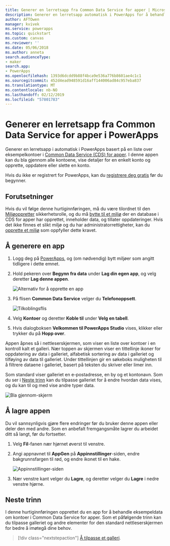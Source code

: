 ```yaml
---
title: Generer en lerretsapp fra Common Data Service for apper | Microsoft Docs
description: Generer en lerretsapp automatisk i PowerApps for å behandle data i Common Data Service for apper
author: AFTOwen
manager: kvivek
ms.service: powerapps
ms.topic: quickstart
ms.custom: canvas
ms.reviewer: ''
ms.date: 05/06/2018
ms.author: anneta
search.audienceType:
- maker
search.app:
- PowerApps
ms.openlocfilehash: 1393d6dcdd9b88f4bca9e536a776b8601ae4c1c1
ms.sourcegitcommit: 452d4ead948591d16aff144006ad84c957eba837
ms.translationtype: MT
ms.contentlocale: nb-NO
ms.lasthandoff: 02/12/2019
ms.locfileid: "57801783"
---
```

# <a name="generate-a-canvas-app-from-common-data-service-for-apps-in-powerapps"></a>Generer en lerretsapp fra Common Data Service for apper i PowerApps

Generer en lerretsapp i automatisk i PowerApps basert på en liste over eksempelkontoer i [Common Data Service (CDS) for apper](../common-data-service/data-platform-intro.md). I denne appen kan du bla gjennom alle kontoene, vise detaljer for en enkelt konto og opprette, oppdatere eller slette en konto.

Hvis du ikke er registrert for PowerApps, kan du [registrere deg gratis](https://web.powerapps.com?utm_source=padocs&utm_medium=linkinadoc&utm_campaign=referralsfromdoc) før du begynner.

## <a name="prerequisites"></a>Forutsetninger

Hvis du vil følge denne hurtiginnføringen, må du være tilordnet til den [Miljøoppretter](https://docs.microsoft.com/power-platform/admin/database-security.md#predefined-security-roles) sikkerhetsrolle, og du må [bytte til et miljø](working-with-environments.md) der en database i CDS for apper har opprettet, inneholder data, og tillater oppdateringer. Hvis det ikke finnes et slikt miljø og du har administratorrettigheter, kan du [opprette et miljø](https://docs.microsoft.com/power-platform/admin/environments-administration.md#create-an-environment) som oppfyller dette kravet.

## <a name="generate-an-app"></a>Å generere en app

1. Logg deg på [PowerApps](https://web.powerapps.com?utm_source=padocs&utm_medium=linkinadoc&utm_campaign=referralsfromdoc), og (om nødvendig) bytt miljøer som angitt tidligere i dette emnet.

1. Hold pekeren over **Begynn fra data** under **Lag din egen app**, og velg deretter **Lag denne appen**.

    ![Alternativ for å opprette en app](./media/data-platform-create-app/start-from-data.png)

1. På flisen **Common Data Service** velger du **Telefonoppsett**.

    ![Tilkoblingsflis](./media/data-platform-create-app/connection-tile.png)

1. Velg **Kontoer** og deretter **Koble til** under **Velg en tabell**.

1. Hvis dialogboksen **Velkommen til PowerApps Studio** vises, klikker eller trykker du på **Hopp over**.

Appen åpnes så i nettleserskjermen, som viser en liste over kontoer i en kontroll kalt et galleri. Nær toppen av skjermen viser en tittellinje ikoner for oppdatering av data i galleriet, alfabetisk sortering av data i galleriet og tilføying av data til galleriet. Under tittellinjen gir en søkeboks muligheten til å filtrere dataene i galleriet, basert på teksten du skriver eller limer inn. 

Som standard viser galleriet en e-postadresse, en by og et kontonavn. Som du ser i [Neste trinn](data-platform-create-app.md#next-steps) kan du tilpasse galleriet for å endre hvordan data vises, og du kan til og med vise andre typer data.

![Bla gjennom-skjerm](./media/data-platform-create-app/browse-screen.png)

## <a name="save-the-app"></a>Å lagre appen
Du vil sannsynligvis gjøre flere endringer før du bruker denne appen eller deler den med andre. Som en anbefalt fremgangsmåte lagrer du arbeidet ditt så langt, før du fortsetter.

1. Velg **Fil**-fanen nær hjørnet øverst til venstre.

1. Angi appnavnet til **AppGen** på **Appinnstillinger**-siden, endre bakgrunnsfargen til rød, og endre ikonet til en hake.

    ![Appinnstillinger-siden](./media/data-platform-create-app/app-settings.png)

1. Nær venstre kant velger du **Lagre**, og deretter velger du **Lagre** i nedre venstre hjørne.

## <a name="next-steps"></a>Neste trinn
I denne hurtiginnføringen opprettet du en app for å behandle eksempeldata om kontoer i Common Data Service for apper. Som et påfølgende trinn kan du tilpasse galleriet og andre elementer for den standard nettleserskjermen for bedre å imøtegå dine behov.

> [!div class="nextstepaction"]
> [Å tilpasse et galleri](customize-layout-sharepoint.md).
